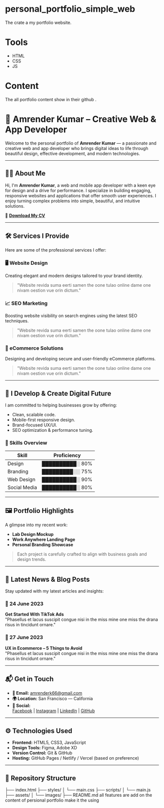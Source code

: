 # personal_portfolio_simple_web
The crate a my portfolio website.
# Tools
- HTML
- CSS 
- JS   
# Content
The all portfolio content show in their github .
# 💼 Amrender Kumar – Creative Web & App Developer
 
Welcome to the personal portfolio of **Amrender Kumar** — a passionate and creative web and app developer who brings digital ideas to life through beautiful design, effective development, and modern technologies.

---

## 👨‍💻 About Me
 
Hi, I'm **Amrender Kumar**, a web and mobile app developer with a keen eye for design and a drive for performance. I specialize in building engaging, responsive websites and applications that offer smooth user experiences. I enjoy turning complex problems into simple, beautiful, and intuitive solutions.

📄 **[Download My CV](#)**

---

## 🛠 Services I Provide

Here are some of the professional services I offer:

### 🖥 Website Design
Creating elegant and modern designs tailored to your brand identity.

> "Website revida suma eerti samen the oone tulao online dame one nivam oestion vue orin dictum."

### 📈 SEO Marketing
Boosting website visibility on search engines using the latest SEO techniques.

> "Website revida suma eerti samen the oone tulao online dame one nivam oestion vue orin dictum."

### 🛒 eCommerce Solutions
Designing and developing secure and user-friendly eCommerce platforms.

> "Website revida suma eerti samen the oone tulao online dame one nivam oestion vue orin dictum."

---

## 🚀 I Develop & Create Digital Future

I am committed to helping businesses grow by offering:

- Clean, scalable code.
- Mobile-first responsive design.
- Brand-focused UX/UI.
- SEO optimization & performance tuning.

### 🔧 Skills Overview

| Skill         | Proficiency |
|---------------|-------------|
| Design        | ██████████░ 80% |
| Branding      | █████████░░ 75% |
| Web Design    | ██████████░ 90% |
| Social Media  | ██████████░ 80% |

---

## 🖼 Portfolio Highlights

A glimpse into my recent work:

- **Lab Design Mockup**
- **Work Anywhere Landing Page**
- **Personal Branding Showcase**

> Each project is carefully crafted to align with business goals and design trends.

---

## 📰 Latest News & Blog Posts

Stay updated with my latest articles and insights:

### 📅 24 June 2023  
**Get Started With TikTok Ads**  
"Phasellus et lacus suscipit congue nisi in the miss mine one miss the drana risus in tincidunt ornare."


### 📅 27 June 2023  
**UX in Ecommerce – 5 Things to Avoid**  
"Phasellus et lacus suscipit congue nisi in the miss mine one miss the drana risus in tincidunt ornare."


---

## 📬 Get in Touch

- **📧 Email:** amrenderk66@gmail.com  
- **🌍 Location:** San Francisco — California  
- **🔗 Social:**  
  [Facebook](https://www.facebook.com/amrenderkumar.amrender.923) | [Instagram](https://www.instagram.com/killerboy_110/) | [LinkedIn](https://www.linkedin.com/in/amrender-kumar-a1740b2a7/) | [GitHub](https://github.com/Amrenderkumar)

---

## ⚙ Technologies Used

- **Frontend:** HTML5, CSS3, JavaScript
- **Design Tools:** Figma, Adobe XD
- **Version Control:** Git & GitHub
- **Hosting:** GitHub Pages / Netlify / Vercel (based on preference)

---

## 📂 Repository Structure

├── index.html
├── styles/
│ └── main.css
├── scripts/
│ └── main.js
├── assets/
│ └── images/
├── README.md
 all features are add on the content of persional portfolio make it the using
